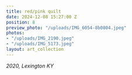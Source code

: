 ```yaml
---
title: red/pink quilt
date: 2024-12-08 15:27:00 Z
position: 8
preview_photo: "/uploads/IMG_6054-8b0804.jpeg"
photos:
- "/uploads/IMG_2190.jpeg"
- "/uploads/IMG_5173.jpeg"
layout: art_collection
---
```


*2020, Lexington KY* <br>

